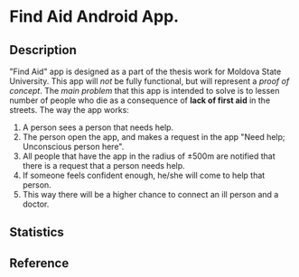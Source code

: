 # Find Aid Android App.

## Description

"Find Aid" app is designed as a part of the thesis work for Moldova State University.
This app will _not_ be fully functional, but will represent a _proof of concept_.
The _main problem_ that this app is intended to solve is to lessen number of people who die as a consequence of **lack of first aid** in the streets.
The way the app works:
  1. A person sees a person that needs help.
  2. The person open the app, and makes a request in the app "Need help; Unconscious person here".
  3. All people that have the app in the radius of ±500m are notified that there is a request that a person needs help.
  4. If someone feels confident enough, he/she will come to help that person.
  5. This way there will be a higher chance to connect an ill person and a doctor.

## Statistics



## Reference


